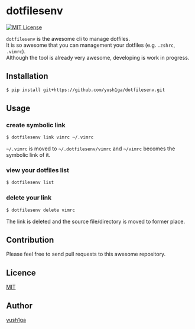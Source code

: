 dotfilesenv
===
[![MIT License](http://img.shields.io/badge/license-MIT-blue.svg?style=flat)](LICENSE)

`dotfilesenv` is the awesome cli to manage dotfiles.  
It is so awesome that you can management your dotfiles (e.g. `.zshrc`, `.vimrc`).  
Although the tool is already very awesome, developing is work in progress.  

## Installation

```zsh
$ pip install git+https://github.com/yush1ga/dotfilesenv.git
```

## Usage

### create symbolic link

```zsh
$ dotfilesenv link vimrc ~/.vimrc
```

`~/.vimrc` is moved to `~/.dotfilesenv/vimrc` and `~/vimrc` becomes the symbolic link of it.

### view your dotfiles list

```zsh
$ dotfilesenv list
```

### delete your link

```zsh
$ dotfilesenv delete vimrc
```

The link is deleted and the source file/directory is moved to former place.


## Contribution

Please feel free to send pull requests to this awesome repository.

## Licence

[MIT](https://github.com/yush1ga/dotfilesenv/blob/master/LICENSE)

## Author

[yush1ga](https://github.com/yush1ga)
